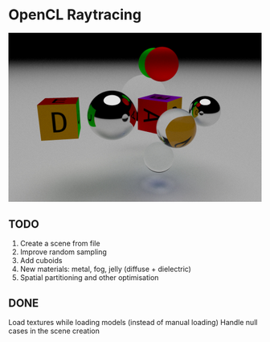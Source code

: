 # OpenCL Raytracing

![](/screenshots/screenshot3.jpg)

## TODO

1. Create a scene from file
2. Improve random sampling
3. Add cuboids
4. New materials: metal, fog, jelly (diffuse + dielectric)
5. Spatial partitioning and other optimisation

## DONE

Load textures while loading models (instead of manual loading)
Handle null cases in the scene creation

